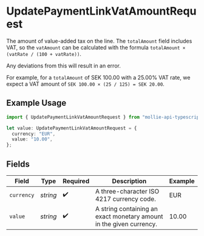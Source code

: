 # UpdatePaymentLinkVatAmountRequest

The amount of value-added tax on the line. The `totalAmount` field includes VAT, so the `vatAmount` can be
calculated with the formula `totalAmount × (vatRate / (100 + vatRate))`.

Any deviations from this will result in an error.

For example, for a `totalAmount` of SEK 100.00 with a 25.00% VAT rate, we expect a VAT amount of
`SEK 100.00 × (25 / 125) = SEK 20.00`.

## Example Usage

```typescript
import { UpdatePaymentLinkVatAmountRequest } from "mollie-api-typescript/models/operations";

let value: UpdatePaymentLinkVatAmountRequest = {
  currency: "EUR",
  value: "10.00",
};
```

## Fields

| Field                                                               | Type                                                                | Required                                                            | Description                                                         | Example                                                             |
| ------------------------------------------------------------------- | ------------------------------------------------------------------- | ------------------------------------------------------------------- | ------------------------------------------------------------------- | ------------------------------------------------------------------- |
| `currency`                                                          | *string*                                                            | :heavy_check_mark:                                                  | A three-character ISO 4217 currency code.                           | EUR                                                                 |
| `value`                                                             | *string*                                                            | :heavy_check_mark:                                                  | A string containing an exact monetary amount in the given currency. | 10.00                                                               |